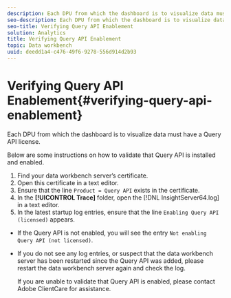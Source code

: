 ```yaml
---
description: Each DPU from which the dashboard is to visualize data must have a Query API license.
seo-description: Each DPU from which the dashboard is to visualize data must have a Query API license.
seo-title: Verifying Query API Enablement
solution: Analytics
title: Verifying Query API Enablement
topic: Data workbench
uuid: deedd1a4-c476-49f6-9278-556d914d2b93
---
```


# Verifying Query API Enablement{#verifying-query-api-enablement}

Each DPU from which the dashboard is to visualize data must have a Query API license.

Below are some instructions on how to validate that Query API is installed and enabled. 

1. Find your data workbench server’s certificate.
1. Open this certificate in a text editor.
1. Ensure that the line `Product = Query API` exists in the certificate.
1. In the **[!UICONTROL Trace]** folder, open the [!DNL InsightServer64.log] in a text editor.
1. In the latest startup log entries, ensure that the line `Enabling Query API (licensed)` appears.

* If the Query API is not enabled, you will see the entry `Not enabling Query API (not licensed)`. 
* If you do not see any log entries, or suspect that the data workbench server has been restarted since the Query API was added, please restart the data workbench server again and check the log.

   If you are unable to validate that Query API is enabled, please contact Adobe ClientCare for assistance. 
